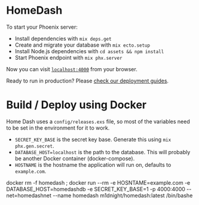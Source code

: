 # HomeDash

To start your Phoenix server:

  * Install dependencies with `mix deps.get`
  * Create and migrate your database with `mix ecto.setup`
  * Install Node.js dependencies with `cd assets && npm install`
  * Start Phoenix endpoint with `mix phx.server`

Now you can visit [`localhost:4000`](http://localhost:4000) from your browser.

Ready to run in production? Please [check our deployment guides](https://hexdocs.pm/phoenix/deployment.html).

# Build / Deploy using Docker 

Home Dash uses a `config/releases.exs` file, so most of the variables need to be set in the environment for it to work. 

 * `SECRET_KEY_BASE` is the secret key base. Generate this using `mix phx.gen.secret`.
 * `DATABASE_HOST=localhost` is the path to the database. This will probably be another Docker container (docker-compose).
 * `HOSTNAME` is the hostname the application will run on, defaults to `example.com`.


docker rm -f homedash ; docker run --rm -e HOSNTAME=example.com -e DATABASE_HOST=homedashdb -e SECRET_KEY_BASE=1 -p 4000:4000 --net=homedashnet --name homedash m1dnight/homedash:latest /bin/bashe